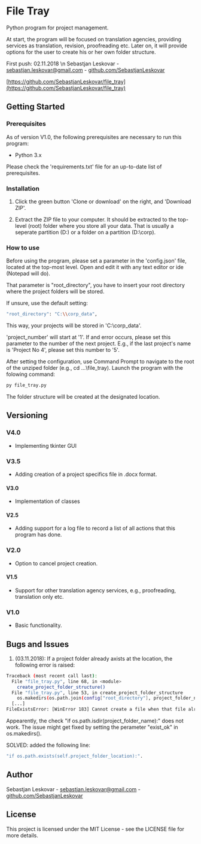 # File Tray
Python program for project management. 

At start, the program will be focused on translation agencies, providing services as translation, revision, proofreading etc. Later on, it will provide options for the user to create his or her own folder structure. 

First push: 02.11.2018 \n
Sebastjan Leskovar - [sebastjan.leskovar@gmail.com](mailto:sebastjan.leskovar@gmail.com) - [github.com/SebastjanLeskovar](https://github.com/SebastjanLeskovar)

[https://github.com/SebastjanLeskovar/file_tray](https://github.com/SebastjanLeskovar/file_tray)

## Getting Started

### Prerequisites

As of version V1.0, the following prerequisites are necessary to run this program:
- Python 3.x

Please check the 'requirements.txt' file for an up-to-date list of prerequisites.

### Installation

1. Click the green button 'Clone or download' on the right, and 'Download ZIP'.

2. Extract the ZIP file to your computer. It should be extracted to the top-level (root) folder where you store all your data. That is usually a seperate partition (D:) or a folder on a partition (D:\corp). 

### How to use

Before using the program, please set a parameter in the 'config.json' file, located at the top-most level. Open and edit it with any text editor or ide (Notepad will do). 

That parameter is "root_directory", you have to insert your root directory where the project folders will be stored. 

If unsure, use the default setting: 
```bash
"root_directory": "C:\\corp_data",
```
This way, your projects will be stored in 'C:\\corp_data'. 

'project_number' will start at '1'. If and error occurs, please set this parameter to the number of the next project. E.g., if the last project's name is 'Project No 4', please set this number to '5'. 

After setting the configuration, use Command Prompt to navigate to the root of the unziped folder (e.g., cd ...\file_tray). Launch the program with the folowing command:

```bash
py file_tray.py
```

The folder structure will be created at the designated location. 

## Versioning

### V4.0

* Implementing tkinter GUI

### V3.5

* Adding creation of a project specifics file in .docx format.

#### V3.0

* Implementation of classes

#### V2.5

* Adding support for a log file to record a list of all actions that this program has done. 

### V2.0

* Option to cancel project creation.

#### V1.5

* Support for other translation agency services, e.g., proofreading, translation only etc. 

### V1.0

* Basic functionality. 

## Bugs and Issues

1. (03.11.2018): If a project folder already axists at the location, the following error is raised:
```bash
Traceback (most recent call last):
  File "file_tray.py", line 68, in <module>
    create_project_folder_structure()
  File "file_tray.py", line 53, in create_project_folder_structure
    os.makedirs(os.path.join(config["root_directory"], project_folder_name))
  [...]
FileExistsError: [WinError 183] Cannot create a file when that file already exists: 'C:\\corp_data\\Project No 6'
```
Appearently, the check "if os.path.isdir(project_folder_name):" does not work. The issue might get fixed by setting the perameter "exist_ok" in os.makedirs(). 

SOLVED: added the following line:
```bash
"if os.path.exists(self.project_folder_location):". 
```

## Author

Sebastjan Leskovar - [sebastjan.leskovar@gmail.com](mailto:sebastjan.leskovar@gmail.com) - [github.com/SebastjanLeskovar](https://github.com/SebastjanLeskovar)

## License

This project is licensed under the MIT License - see the LICENSE file for more details.
